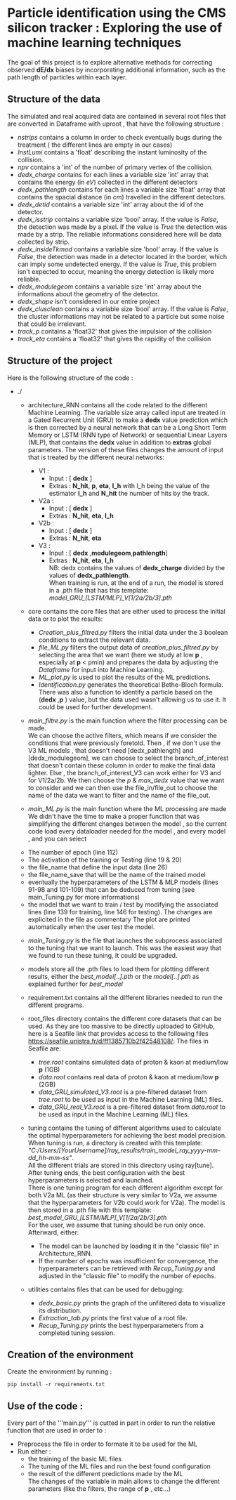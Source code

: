 # Particle identification using the CMS silicon tracker : Exploring the use of machine learning techniques

The goal of this project is to explore alternative methods for correcting observed __dE/dx__ biases
by incorporating additional information, such as the path length of particles within each layer.

## Structure of the data

The simulated and real acquired data are contained in several root files that are converted in Dataframe with uproot , that have the following structure :
- *nstrips* contains a column in order to check eventually bugs during the treatment ( the different lines are empty in our cases)
- *InstLumi* contains a 'float' describing the instant luminosity of the collision.
- *npv* contains a 'int' of the number of primary vertex of the collision.
- *dedx_charge* contains for each lines a variable size 'int' array that contains the energy (in *eV*) collected in the different detectors
- *dedx_pathlength* contains for each lines a variable size 'float' array that contains the spacial distance (in *cm*) travelled in the different detectors.
- *dedx_detid* contains a variable size 'int' array  about the id of the detector.
- *dedx_isstrip* contains a variable size 'bool' array. If the value is *False*, the detection was made by a pixel. If the value is *True* the detection was made by a strip. The reliable informations considered here will be data collected by strip.
- *dedx_insideTkmod* contains a variable size 'bool' array. If the value is *False*, the detection was made in a detector located in the border, which can imply some undetected energy. If the value is *True*, this problem isn't expected to occur, meaning the energy detection is likely more reliable.
- *dedx_modulegeom* contains a variable size 'int' array about the informations about the geometry of the detector.
- *dedx_shape* isn't considered in our entire project
- *dedx_clusclean* contains a variable size 'bool' array. If the value is *False*, the cluster informations may not be related to a particle but some noise that could be irrelevant. 
- *track_p* contains a 'float32' that gives the impulsion of the collision
- *track_eta* contains a 'float32' that gives the rapidity of the collision

## Structure of the project 

Here is the following structure of the code :
* ./
    + architecture_RNN contains all the code related to the different Machine Learning. The variable size array called input are treated in a Gated Recurrent Unit (GRU) to make a __dedx__ value prediction which is then corrected by a neural network that can be a Long Short Term Memory or LSTM (RNN type of Network) or sequential Linear Layers (MLP), that contains the __dedx__ value in addition to __extras__ global parameters. The version of these files changes the amount of input that is treated by the different neural networks: 
        - V1 :
            - Input : [ __dedx__ ]
            - Extras : __N_hit__, __p__, __eta__, __I_h__ 
            with I_h being the value of the estimator __I_h__ and __N_hit__ the number of hits by the track.
        - V2a : 
            - Input : [ __dedx__ ]
            - Extras : __N_hit__, __eta__, __I_h__ 
        - V2b : 
            - Input : [ __dedx__ ]
            - Extras : __N_hit__, __eta__ 
        - V3 : 
            - Input : [ __dedx__ ,__modulegeom__,__pathlength__]
            - Extras : __N_hit__, __eta__, __I_h__ <br>
    NB: dedx contains the values of __dedx_charge__ divided by the values of __dedx_pathlength__.<br>
    When training is run, at the end of a run, the model is stored in a .pth file that has this template: *model_GRU_[LSTM/MLP]_V[1/2a/2b/3].pth*
    
    + core contains the core files that are either used to process the initial data or to plot the results:
        - *Creation_plus_filtred.py* filters the initial data under the 3 boolean conditions to extract the relevant data. 
        - *file_ML.py* filters the output data of *creation_plus_filtred.py* by selecting the area that we want (here we study at low __p__ , especially at __p__  < pmin) and prepares the data by adjusting the *Dataframe* for input into Machine Learning.
        - *ML_plot.py* is used to plot the results of the ML predictions.
        - *Identification.py* generates the theoretical Bethe-Bloch formula. There was also a function to identify a particle based on the (__dedx__ ,__p__ ) value, but the data used wasn't allowing us to use it. It could be used for further development.
    + *main_filtre.py* is the main function where the filter processing can be made.<br>
    We can choose the active filters, which means if we consider the conditions that were previously foretold. Then , if we don't use the V3 ML models , that doesn't need [dedx_pathlength] and [dedx_modulegeom], we can choose to select the branch_of_interest that doesn't contain these column in order to make the final data lighter. Else , the branch_of_interest_V3 can work either for V3 and for V1/2a/2b. We then choose the *p* & *max_dedx* value that we want to consider and we can then use the file_in/file_out to choose the name of the data we want to filter and the name of the file_out.
    + *main_ML.py* is the main function where the ML processing are made <br>
    We didn't have the time to make a proper function that was simplifying the different changes between the model , so the current code load every dataloader needed for the model , and every model , and you can select 
    - The number of epoch (line 112)
    - The activation of the training or Testing (line 19 & 20)
    - the file_name that define the input data (line 26)
    - the file_name_save that will be the name of the trained model
    - eventually the hyperparameters of the LSTM & MLP models (lines 91-98 and 101-109) that can be deduced from tuning (see main_Tuning.py for more informations)
    - the model that we want to train / test by modifying the associated lines (line 139 for training, line 146 for testing). The changes are explicited in the file as commentary
    The plot are printed automatically when the user test the model.

    + *main_Tuning.py* is the file that launches the subprocess associated to the tuning that we want to launch. This was the easiest way that we found to run these tuning, It could be upgraded.

    + models store all the .pth files to load them for plotting different results, either the *best_model[..].pth* or the *model[..].pth* as explained further for *best_model*

    + requirement.txt contains all the different libraries needed to run the different programs.

    + root_files directory contains the different core datasets that can be used. As they are too massive to be directly uploaded to GitHub, here is a Seafile link that provides access to the following files https://seafile.unistra.fr/d/ff1385710b2f42548108/:
        The files in Seafile are:
        - *tree.root* contains simulated data of proton & kaon at medium/low __p__ (1GB)
        - *data.root* contains real data of proton & kaon at medium/low __p__ (2GB)
        - *data_GRU_simulated_V3.root* is a pre-filtered dataset from *tree.root* to be used as input in the Machine Learning (ML) files.
        - *data_GRU_real_V3.root* is a pre-filtered dataset from     *data.root* to be used as input in the Machine Learning (ML) files.

    + tuning contains the tuning of different algorithms used to calculate the optimal hyperparameters for achieving the best model precision. When tuning is run, a directory is created with this template:  
      *"C:/Users/[YourUsername]/ray_results/train_model_ray_yyyy-mm-dd_hh-mm-ss"*.  
      All the different trials are stored in this directory using ray[tune]. After tuning ends, the best configuration with the best hyperparameters is selected and launched.<br>
      There is one tuning program for each different algorithm except for both V2a ML (as their structure is very similar to V2a, we assume that the hyperparameters for V2b could work for V2a). The model is then stored in a .pth file with this template: *best_model_GRU_[LSTM/MLP]_V[1/2a/2b/3].pth*<br>
      For the user, we assume that tuning should be run only once. Afterward, either:<br>
      - The model can be launched by loading it in the "classic file" in Architecture_RNN.
      - If the number of epochs was insufficient for convergence, the hyperparameters can be retrieved with *Recup_Tuning.py* and adjusted in the "classic file" to modify the number of epochs.

    + utilities contains files that can be used for debugging:
        - *dedx_basic.py* prints the graph of the unfiltered data to visualize its distribution.
        - *Extraction_tab.py* prints the first value of a root file.
        - *Recup_Tuning.py* prints the best hyperparameters from a completed tuning session.


    
## Creation of the environment 
Create the environment by running : <br>
```
pip install -r requirements.txt
```

## Use of the code :
Every part of the '''main.py''' is cutted in part in order to run the relative function that are used in order to :<br>
- Preprocess the file in order to formate it to be used for the ML <br>
- Run either :<br>
    * the training of the basic ML files<br>
    * The tuning of the ML files and run the best found configuration <br>
    * the result of the different predictions made by the ML<br>
The changes of the variable in main allows to change the different parameters (like the filters, the range of __p__  , etc...)<br>



